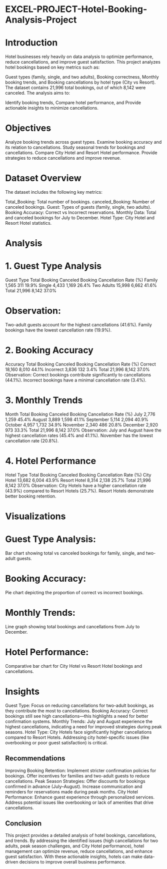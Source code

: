 # EXCEL-PROJECT-Hotel-Booking-Analysis-Project
# Introduction
Hotel businesses rely heavily on data analysis to optimize performance, reduce cancellations, and improve guest satisfaction. This project 
analyzes hotel bookings based on key metrics such as:

Guest types (family, single, and two adults),
Booking correctness,
Monthly booking trends, and
Booking cancellations by hotel type (City vs Resort).
The dataset contains 21,996 total bookings, out of which 8,142 were canceled. The analysis aims to:

Identify booking trends,
Compare hotel performance, and
Provide actionable insights to minimize cancellations.
# Objectives
Analyze booking trends across guest types.
Examine booking accuracy and its relation to cancellations.
Study seasonal trends for bookings and cancellations.
Compare City Hotel and Resort Hotel performance.
Provide strategies to reduce cancellations and improve revenue.

# Dataset Overview
The dataset includes the following key metrics:

Total_Booking: Total number of bookings.
canceled_Booking: Number of canceled bookings.
Guest: Types of guests (family, single, two adults).
Booking Accuracy: Correct vs Incorrect reservations.
Monthly Data: Total and canceled bookings for July to December.
Hotel Type: City Hotel and Resort Hotel statistics.
# Analysis
# 1. Guest Type Analysis
Guest Type	Total Booking	Canceled Booking	Cancellation Rate (%)
Family	1,565	311	19.9%
Single	4,433	1,169	26.4%
Two Adults	15,998	6,662	41.6%
Total	21,996	8,142	37.0%
# Observation:
Two-adult guests account for the highest cancellations (41.6%).
Family bookings have the lowest cancellation rate (19.9%).

# 2. Booking Accuracy
Accuracy	Total Booking	Canceled Booking	Cancellation Rate (%)
Correct	18,160	8,010	44.1%
Incorrect	3,836	132	3.4%
Total	21,996	8,142	37.0%
Observation:
Correct bookings contribute significantly to cancellations (44.1%).
Incorrect bookings have a minimal cancellation rate (3.4%).

# 3. Monthly Trends
Month	Total Booking	Canceled Booking	Cancellation Rate (%)
July	2,776	1,259	45.4%
August	3,889	1,598	41.1%
September	5,114	2,094	40.9%
October	4,957	1,732	34.9%
November	2,340	486	20.8%
December	2,920	973	33.3%
Total	21,996	8,142	37.0%
Observation:
July and August have the highest cancellation rates (45.4% and 41.1%).
November has the lowest cancellation rate (20.8%).

# 4. Hotel Performance
Hotel Type	Total Booking	Canceled Booking	Cancellation Rate (%)
City Hotel	13,682	6,004	43.9%
Resort Hotel	8,314	2,138	25.7%
Total	21,996	8,142	37.0%
Observation:
City Hotels have a higher cancellation rate (43.9%) compared to Resort Hotels (25.7%).
Resort Hotels demonstrate better booking retention.

# Visualizations
# Guest Type Analysis:
Bar chart showing total vs canceled bookings for family, single, and two-adult guests.
# Booking Accuracy:
Pie chart depicting the proportion of correct vs incorrect bookings.
# Monthly Trends:
Line graph showing total bookings and cancellations from July to December.
# Hotel Performance:
Comparative bar chart for City Hotel vs Resort Hotel bookings and cancellations.
# Insights
Guest Type:
Focus on reducing cancellations for two-adult bookings, as they contribute the most to cancellations.
Booking Accuracy:
Correct bookings still see high cancellations—this highlights a need for better confirmation systems.
Monthly Trends:
July and August experience the highest cancellations, indicating a need for improved strategies during peak seasons.
Hotel Type:
City Hotels face significantly higher cancellations compared to Resort Hotels. Addressing city hotel-specific issues (like overbooking or poor guest satisfaction) is critical.
## Recommendations
Improving Booking Retention:
Implement stricter confirmation policies for bookings.
Offer incentives for families and two-adult guests to reduce cancellations.
Peak Season Strategies:
Offer discounts for bookings confirmed in advance (July–August).
Increase communication and reminders for reservations made during peak months.
City Hotel Performance:
Enhance guest experience through personalized services.
Address potential issues like overbooking or lack of amenities that drive cancellations.

## Conclusion
This project provides a detailed analysis of hotel bookings, cancellations, and trends. By addressing the identified issues (high cancellations for two adults, peak season challenges, and City Hotel performance), hotel management can optimize revenue, reduce cancellations, and enhance guest satisfaction.
With these actionable insights, hotels can make data-driven decisions to improve overall business performance.
